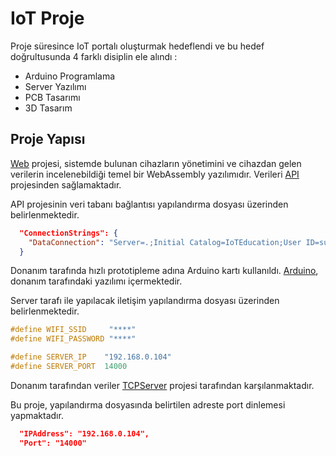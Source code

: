 # IoT Proje

Proje süresince IoT portalı oluşturmak hedeflendi ve bu hedef doğrultusunda 4 farklı disiplin ele alındı :
- Arduino Programlama
- Server Yazılımı
- PCB Tasarımı
- 3D Tasarım

## Proje Yapısı

[Web](https://github.com/sametaydinq/Internet-of-Things/tree/main/Web/IoTEducation/IoTEducation.Web) projesi,
sistemde bulunan cihazların yönetimini ve cihazdan gelen verilerin incelenebildiği temel bir WebAssembly yazılımıdır. 
Verileri [API](https://github.com/sametaydinq/Internet-of-Things/tree/main/Web/IoTEducation/IoTEducation.API) projesinden sağlamaktadır.

API projesinin veri tabanı bağlantısı yapılandırma dosyası üzerinden belirlenmektedir.
```json
  "ConnectionStrings": {
    "DataConnection": "Server=.;Initial Catalog=IoTEducation;User ID=suIoT;Password=IoT2022"
  }
```

Donanım tarafında hızlı prototipleme adına Arduino kartı kullanıldı. 
[Arduino](https://github.com/sametaydinq/Internet-of-Things/tree/main/Arduino), donanım tarafındaki yazılımı içermektedir.

Server tarafı ile yapılacak iletişim yapılandırma dosyası üzerinden belirlenmektedir.
```c
#define WIFI_SSID     "****"
#define WIFI_PASSWORD "****"

#define SERVER_IP    "192.168.0.104"
#define SERVER_PORT  14000
```

Donanım tarafından veriler [TCPServer](https://github.com/sametaydinq/Internet-of-Things/tree/main/Web/IoTEducation/IoTEducation.TCPServer) projesi tarafından karşılanmaktadır.

Bu proje, yapılandırma dosyasında belirtilen adreste port dinlemesi yapmaktadır.
```json
  "IPAddress": "192.168.0.104",
  "Port": "14000"
```
